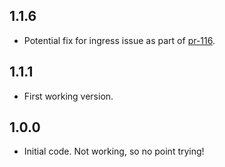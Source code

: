 <!-- https://developers.home-assistant.io/docs/add-ons/presentation#keeping-a-changelog -->


## 1.1.6

- Potential fix for ingress issue as part of [pr-116][pr-116].

## 1.1.1

- First working version.

## 1.0.0

- Initial code. Not working, so no point trying!

[pr-116]: https://github.com/carlreid/StreamMaster/pull/116